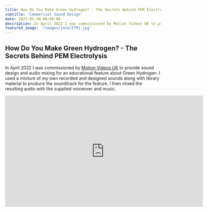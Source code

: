 ```yaml
---
title: How Do You Make Green Hydrogen? - The Secrets Behind PEM Electrolysis
subtitle: 'Commercial Sound Design'
date: 2022-03-30 00:00:00
description: In April 2022 I was commissioned by Motion Videos UK to provide sound design and audio mixing for an educational feature about Green Hydrogen
featured_image: '/images/jono/ITM1.jpg'
---
```


## How Do You Make Green Hydrogen? - The Secrets Behind PEM Electrolysis

In April 2022 I was commissioned by [Motion Videos UK](https://motionvideos.uk) to provide sound design and audio mixing for an educational feature about Green Hydrogen. I used a mixture of my own recorded and designed sounds along with library material to produce the soundtrack for the feature. I then mixed the resulting audio with the supplied voiceover and music.

<iframe src="https://www.youtube.com/embed/Q03HX0_2e_k?si=EetYteBamYAm6W1e" width="640" height="360" frameborder="0" allowfullscreen></iframe>

